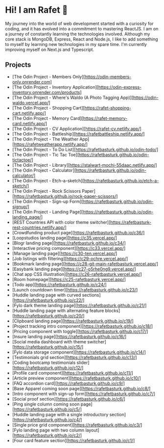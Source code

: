 # Hi! I am Rafet 👋

My journey into the world of web development started with a curiosity for coding, and it has evolved into a commitment to mastering ReactJS. I am on a journey of constantly learning the technologies involved. Although my core stack is MongoDB, Express, React and Node.js, I like to add something to myself by learning new technologies in my spare time. I'm currently improving myself on Next.js and Typescript.

## Projects

- [The Odin Project - Members Only][https://odin-members-only.onrender.com]
- [The Odin Project - Inventory Application][https://odin-express-inventory.onrender.com/products]
- [The Odin Project - Where's Waldo (A Photo Tagging App)][https://odin-waldo.vercel.app/]
- [The Odin Project - Shopping Cart][https://rafet-shopping-cart.netlify.app/]
- [The Odin Project - Memory Card][https://rafet-memory-card.netlify.app/]
- [The Odin Project - CV Application][https://rafet-cv.netlify.app/]
- [The Odin Project - Battleship][https://rafetbattleship.netlify.app/]
- [The Odin Project - The Weather App][https://rafetweatherapp.netlify.app/]
- [The Odin Project - To Do List][https://rafetbasturk.github.io/odin-todo/]
- [The Odin Project - Tic Tac Toe][https://rafetbasturk.github.io/odin-tictactoe/]
- [The Odin Project - Library][https://stalwart-mochi-55daac.netlify.app/]
- [The Odin Project - Calculator][https://rafetbasturk.github.io/odin-calculator/]
- [The Odin Project - Etch-a-sketch][https://rafetbasturk.github.io/etch-a-sketch/]
- [The Odin Project - Rock Scissors Paper][https://rafetbasturk.github.io/rock-paper-scissors/]
- [The Odin Project - Sign-up Form][https://rafetbasturk.github.io/odin-signup/]
- [The Odin Project - Landing Page][https://rafetbasturk.github.io/odin-landing_page/]
- [REST Countries API with color theme switcher][https://rafetbasturk-rest-countries.netlify.app/]
- [Crowdfunding product page][https://rafetbasturk.github.io/c36/]
- [Loopstudios landing page][https://c35.vercel.app/]
- [Blogr landing page][https://rafetbasturk.github.io/c34/]
- [Interactive pricing component][https://c33.vercel.app/]
- [Manage landing page][https://c30-ten.vercel.app/]
- [Job listings with filtering][https://c29-ochre.vercel.app/]
- [Bookmark landing page][https://c28-git-main-rafetbasturk.vercel.app/]
- [Easybank landing page][https://c27-o5rhe0ng9.vercel.app/]
- [Chat app CSS illustration][https://c26-rafetbasturk.vercel.app/]
- [Room homepage][https://c25-rafetbasturk.vercel.app/]
- [Todo app][https://rafetbasturk.github.io/c24/]
- [Launch countdown timer][https://rafetbasturk.github.io/c23/]
- [Huddle landing page with curved sections][https://rafetbasturk.github.io/c22/]
- [Fylo dark theme landing page][https://rafetbasturk.github.io/c21/]
- [Huddle landing page with alternating feature blocks][https://rafetbasturk.github.io/c20/]
- [Clipboard landing page][https://rafetbasturk.github.io/c19/]
- [Project tracking intro component][https://rafetbasturk.github.io/c18/]
- [Pricing component with toggle][https://rafetbasturk.github.io/c17/]
- [Insure landing page][https://rafetbasturk.github.io/c16/]
- [Social media dashboard with theme switcher][https://rafetbasturk.github.io/c15/]
- [Fylo data storage component][https://rafetbasturk.github.io/c14/]
- [Testimonials grid section][https://rafetbasturk.github.io/c13/]
- [Coding bootcamp testimonials slider][https://rafetbasturk.github.io/c12/]
- [Profile card component][https://rafetbasturk.github.io/c11/]
- [Article preview component][https://rafetbasturk.github.io/c10/]
- [FAQ accordion card][https://rafetbasturk.github.io/c9/]
- [Base Apparel coming soon page][https://rafetbasturk.github.io/c8/]
- [Intro component with sign-up form][https://rafetbasturk.github.io/c7/]
- [Social proof section][https://rafetbasturk.github.io/c6/]
- [Ping single column coming soon page][https://rafetbasturk.github.io/c5/]
- [Huddle landing page with a single introductory section][https://rafetbasturk.github.io/c4/]
- [Single price grid component][https://rafetbasturk.github.io/c3/]
- [Fylo landing page with two column layout][https://rafetbasturk.github.io/c2/]
- [Four card feature section][https://rafetbasturk.github.io/c1/]